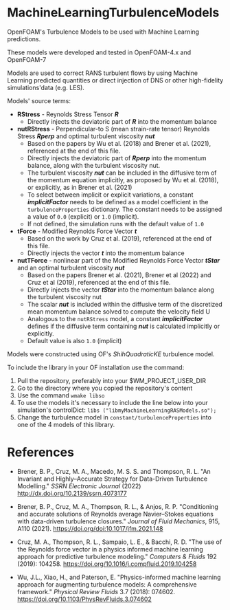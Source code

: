 # MachineLearningTurbulenceModels
OpenFOAM's Turbulence Models to be used with Machine Learning predictions.

These models were developed and tested in OpenFOAM-4.x and OpenFOAM-7

Models are used to correct RANS turbulent flows by using Machine Learning predicted quantities or direct injection of DNS
or other high-fidelity simulations'data (e.g. LES).

Models' source terms:
- **RStress** - Reynolds Stress Tensor ***R***
  - Directly injects the deviatoric part of ***R*** into the momentum balance
- **nutRStress** - Perpendicular-to S (mean strain-rate tensor) Reynolds Stress ***Rperp*** and optimal turbulent viscosity ***nut***
  - Based on the papers by Wu et al. (2018) and Brener et al. (2021), referenced at the end of this file.
  - Directly injects the deviatoric part of ***Rperp*** into the momentum balance, along with the turbulent viscosity nut.
  - The turbulent viscosity ***nut*** can be included in the diffusive term of the momentum equation implicitly, as proposed by Wu et al. (2018), or explicitly, as in Brener et al. (2021)
  - To select between implicit or explicit variations, a constant ***implicitFactor*** needs to be defined as a model coefficient in the `turbulenceProperties` dictionary. The constant needs to be assigned a value of `0.0` (explicit) or `1.0` (implicit).
  - If not defined, the simulation runs with the default value of `1.0` 
- **tForce** - Modified Reynolds Force Vector ***t***
  - Based on the work by Cruz et al. (2019), referenced at the end of this file.
  - Directly injects the vector ***t*** into the momentum balance
- **nutTForce** - nonlinear part of the Modified Reynolds Force Vector ***tStar*** and an optimal turbulent viscosity ***nut***
  - Based on the papers Brener et al. (2021), Brener et al (2022) and  Cruz et al (2019), referenced at the end of this file.
  - Directly injects the vector ***tStar*** into the momentum balance along the turbulent viscosity nut
  - The scalar ***nut*** is included within the diffusive term of the discretized mean momentum balance solved to compute the velocity field U
  - Analogous to the `nutRStress` model, a constant ***implicitFactor*** defines if the diffusive term containing ***nut*** is calculated implicitly or explicitly.
  - Default value is also `1.0` (implicit)

Models were constructed using OF's *ShihQuadraticKE* turbulence model.

To include the library in your OF installation use the command:
1) Pull the repository, preferably into your $WM_PROJECT_USER_DIR
2) Go to the directory where you copied the repository's content
3) Use the command `wmake libso`
4) To use the models it's necessary to include the line below into your simulation's controlDict:
  `libs ("libmyMachineLearningRASModels.so");`
5) Change the turbulence model in `constant/turbulenceProperties` into one of the 4 models of this library.
  
# References
- Brener, B. P., Cruz, M. A., Macedo, M. S. S. and Thompson, R. L. "An Invariant and Highly–Accurate Strategy for Data-Driven Turbulence Modelling." *SSRN Electronic Journal* (2022) http://dx.doi.org/10.2139/ssrn.4073177

- Brener, B. P., Cruz, M. A., Thompson, R. L., & Anjos, R. P. "Conditioning and accurate solutions of Reynolds average Navier–Stokes equations with data-driven turbulence closures."   *Journal of Fluid Mechanics*, 915, A110 (2021). https://doi.org/doi:10.1017/jfm.2021.148

- Cruz, M. A., Thompson, R. L., Sampaio, L. E., & Bacchi, R. D. "The use of the Reynolds force vector in a physics informed machine learning approach for predictive turbulence modeling." *Computers & Fluids* 192 (2019): 104258. https://doi.org/10.1016/j.compfluid.2019.104258

- Wu, J.L., Xiao, H., and Paterson, E. "Physics-informed machine learning approach for augmenting turbulence models: A comprehensive framework." *Physical Review Fluids* 3.7 (2018): 074602. https://doi.org/10.1103/PhysRevFluids.3.074602
